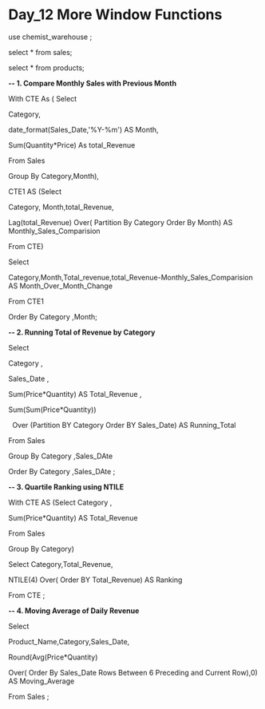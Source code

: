 # Day\_12 More Window Functions 



use chemist\_warehouse ;

select \* from sales;

select \* from products;



**-- 1. Compare Monthly Sales with Previous Month**

With CTE As ( Select

Category,

date\_format(Sales\_Date,'%Y-%m') AS Month,

Sum(Quantity\*Price) As total\_Revenue 

From Sales

Group By Category,Month),

CTE1 AS (Select 

Category, Month,total\_Revenue,

Lag(total\_Revenue) Over( Partition By Category Order By Month) AS Monthly\_Sales\_Comparision 

From CTE)

Select 

Category,Month,Total\_revenue,total\_Revenue-Monthly\_Sales\_Comparision  AS Month\_Over\_Month\_Change

From CTE1

Order By Category ,Month;







**-- 2. Running Total of Revenue by Category** 

Select 

Category ,

Sales\_Date ,

Sum(Price\*Quantity) AS Total\_Revenue ,

Sum(Sum(Price\*Quantity)) 

&nbsp;	Over (Partition BY Category Order BY Sales\_Date) AS Running\_Total

From Sales 

Group By Category ,Sales\_DAte 

Order By Category ,Sales\_DAte ;







**-- 3. Quartile Ranking using NTILE**

With CTE AS (Select Category , 

Sum(Price\*Quantity) AS Total\_Revenue 

From Sales 

Group By Category)

Select Category,Total\_Revenue,

NTILE(4) Over( Order BY Total\_Revenue) AS Ranking 

From CTE ;







**-- 4. Moving Average of Daily Revenue**

Select

Product\_Name,Category,Sales\_Date, 

Round(Avg(Price\*Quantity) 

Over( Order By Sales\_Date Rows Between 6 Preceding and Current Row),0) AS Moving\_Average

From Sales  ;

